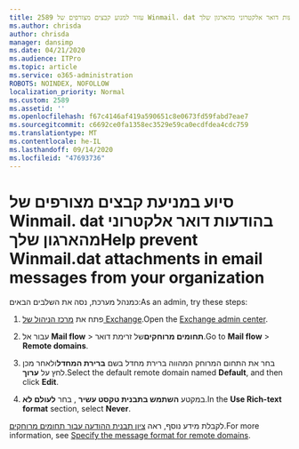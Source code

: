 ```yaml
---
title: 2589 עזור למנוע קבצים מצורפים של Winmail. dat בהודעות דואר אלקטרוני מהארגון שלך
ms.author: chrisda
author: chrisda
manager: dansimp
ms.date: 04/21/2020
ms.audience: ITPro
ms.topic: article
ms.service: o365-administration
ROBOTS: NOINDEX, NOFOLLOW
localization_priority: Normal
ms.custom: 2589
ms.assetid: ''
ms.openlocfilehash: f67c4146af419a590651c8e0673fd59fabd7eae7
ms.sourcegitcommit: c6692ce0fa1358ec3529e59ca0ecdfdea4cdc759
ms.translationtype: MT
ms.contentlocale: he-IL
ms.lasthandoff: 09/14/2020
ms.locfileid: "47693736"
---
```

# <a name="help-prevent-winmaildat-attachments-in-email-messages-from-your-organization"></a><span data-ttu-id="333ed-102">סיוע במניעת קבצים מצורפים של Winmail. dat בהודעות דואר אלקטרוני מהארגון שלך</span><span class="sxs-lookup"><span data-stu-id="333ed-102">Help prevent Winmail.dat attachments in email messages from your organization</span></span>

<span data-ttu-id="333ed-103">כמנהל מערכת, נסה את השלבים הבאים:</span><span class="sxs-lookup"><span data-stu-id="333ed-103">As an admin, try these steps:</span></span>

1. <span data-ttu-id="333ed-104">פתח את [מרכז הניהול של Exchange](https://outlook.office365.com/ecp/).</span><span class="sxs-lookup"><span data-stu-id="333ed-104">Open the [Exchange admin center](https://outlook.office365.com/ecp/).</span></span>

2. <span data-ttu-id="333ed-105">עבור אל **Mail flow**  >  **תחומים מרוחקים**של זרימת דואר.</span><span class="sxs-lookup"><span data-stu-id="333ed-105">Go to **Mail flow** > **Remote domains**.</span></span>

3. <span data-ttu-id="333ed-106">בחר את התחום המרוחק המהווה ברירת מחדל בשם **ברירת המחדל**ולאחר מכן לחץ על **ערוך**.</span><span class="sxs-lookup"><span data-stu-id="333ed-106">Select the default remote domain named **Default**, and then click **Edit**.</span></span>

4. <span data-ttu-id="333ed-107">במקטע **השתמש בתבנית טקסט עשיר** , בחר **לעולם לא**.</span><span class="sxs-lookup"><span data-stu-id="333ed-107">In the **Use Rich-text format** section, select **Never**.</span></span>

<span data-ttu-id="333ed-108">לקבלת מידע נוסף, ראה [ציון תבנית ההודעה עבור תחומים מרוחקים](https://docs.microsoft.com/Exchange/mail-flow-best-practices/remote-domains/remote-domains#specifying-message-format).</span><span class="sxs-lookup"><span data-stu-id="333ed-108">For more information, see [Specify the message format for remote domains](https://docs.microsoft.com/Exchange/mail-flow-best-practices/remote-domains/remote-domains#specifying-message-format).</span></span>
